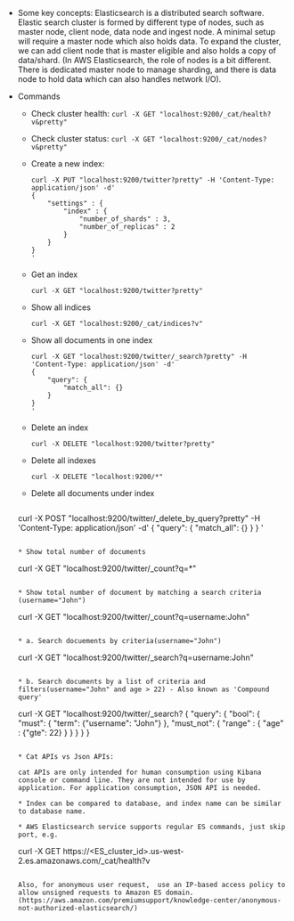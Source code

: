 * Some key concepts: Elasticsearch is a distributed search software. Elastic search cluster is formed by different type of nodes, such as master node, client node, data node and ingest node. A minimal setup will require a master node which also holds data. To expand the cluster, we can add client node that is master eligible and also holds a copy of data/shard. (In AWS Elasticsearch, the role of nodes is a bit different. There is dedicated master node to manage sharding, and there is data node to hold data which can also handles network I/O).

* Commands

  * Check cluster health: ```curl -X GET "localhost:9200/_cat/health?v&pretty"```

  * Check cluster status: ```curl -X GET "localhost:9200/_cat/nodes?v&pretty"```

  * Create a new index:

    ```
    curl -X PUT "localhost:9200/twitter?pretty" -H 'Content-Type: application/json' -d'
    {
        "settings" : {
            "index" : {
                "number_of_shards" : 3,
                "number_of_replicas" : 2
            }
        }
    }
    '
    ```

  * Get an index

    ```
    curl -X GET "localhost:9200/twitter?pretty"
    ```

  * Show all indices

    ```
    curl -X GET "localhost:9200/_cat/indices?v"
    ```

  * Show all documents in one index

    ```
    curl -X GET "localhost:9200/twitter/_search?pretty" -H 'Content-Type: application/json' -d'
    {
        "query": {
            "match_all": {}
        }
    }
    '
    ```

  * Delete an index

    ```
    curl -X DELETE "localhost:9200/twitter?pretty"
    ```

  * Delete all indexes

    ```
    curl -X DELETE "localhost:9200/*"
    ```

  * Delete all documents under index

    ```
  curl -X POST "localhost:9200/twitter/_delete_by_query?pretty" -H 'Content-Type: application/json' -d'
    {
      "query": {
        "match_all": {}
      }
    }
    '
    ```
  
  * Show total number of documents
  
    ```
    curl -X GET "localhost:9200/twitter/_count?q=*"
    ```
  
  * Show total number of document by matching a search criteria (username="John")
  
    ```
    curl -X GET "localhost:9200/twitter/_count?q=username:John"
    ```
  
  * a. Search docuements by criteria(username="John")
  
    ```
    curl -X GET "localhost:9200/twitter/_search?q=username:John"
    ```
  
  * b. Search documents by a list of criteria and filters(username="John" and age > 22) - Also known as 'Compound query'
  
    ```
    curl -X GET "localhost:9200/twitter/_search?
    {
    	"query": {
    		"bool": {
    			"must": {
    				"term": {"username": "John"}
    			},
    			"must_not": {
    				"range" : {
    					"age" : {"gte": 22}
    				}
    			}
    		}
    	}
    }
    ```
  
  * Cat APIs vs Json APIs:
  
    cat APIs are only intended for human consumption using Kibana console or command line. They are not intended for use by application. For application consumption, JSON API is needed.
  
  * Index can be compared to database, and index name can be similar to database name.
  
  * AWS Elasticsearch service supports regular ES commands, just skip port, e.g.
  
    ```
    curl -X GET https://<ES_cluster_id>.us-west-2.es.amazonaws.com/_cat/health?v
    ```
  
    Also, for anonymous user request,  use an IP-based access policy to allow unsigned requests to Amazon ES domain. (https://aws.amazon.com/premiumsupport/knowledge-center/anonymous-not-authorized-elasticsearch/)